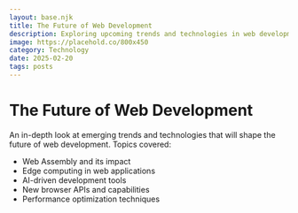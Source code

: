 ```yaml
---
layout: base.njk
title: The Future of Web Development
description: Exploring upcoming trends and technologies in web development
image: https://placehold.co/800x450
category: Technology
date: 2025-02-20
tags: posts
---
```


# The Future of Web Development

An in-depth look at emerging trends and technologies that will shape the future of web development. Topics covered:

- Web Assembly and its impact
- Edge computing in web applications
- AI-driven development tools
- New browser APIs and capabilities
- Performance optimization techniques